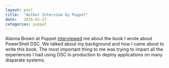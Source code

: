 ```yaml
---
layout: post
title:  "Author Interview by Puppet"
date:   2016-01-27
categories: puppet
---
```


Alanna Brown at Puppet [interviewed](https://puppetlabs.com/blog/james-pogran-learning-powershell-dsc) me about the book I wrote about PowerShell DSC. We talked about my background and how I came about to write this book. The most important thing to me was trying to impart all the experiences I had using DSC in production to deploy applications on many disparate systems.
